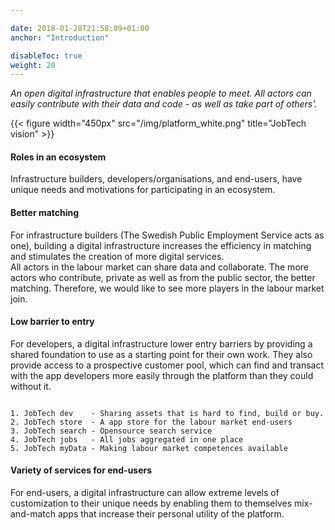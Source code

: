 ```yaml
---

date: 2018-01-28T21:58:09+01:00
anchor: "Introduction"

disableToc: true
weight: 20
---
```


*An open digital infrastructure that enables people to meet. All actors can easily contribute with their data and code - as well as take part of others'.*

{{< figure width="450px" src="/img/platform_white.png" title="JobTech vision" >}}

#### Roles in an ecosystem
Infrastructure builders, developers/organisations, and end-users, have unique needs and motivations for participating in an ecosystem.

#### Better matching

For infrastructure builders (The Swedish Public Employment Service acts as one), building a digital infrastructure increases the efficiency in matching and stimulates the creation of more digital services.  
All actors in the labour market can share data and collaborate. The more actors who contribute, private as well as from the public sector, the better matching. Therefore, we would like to see more players in the labour market join.

#### Low barrier to entry

For developers, a digital infrastructure lower entry barriers by providing a shared foundation to use as a starting point for their own work. They also provide access to a prospective customer pool, which can find and transact with the app developers more easily through the platform than they could without it.

```Components:

1. JobTech dev    - Sharing assets that is hard to find, build or buy.
2. JobTech store  - A app store for the labour market end-users
3. JobTech search - Opensource search service
4. JobTech jobs   - All jobs aggregated in one place
5. JobTech myData - Making labour market competences available
```


#### Variety of services for end-users

For end-users, a digital infrastructure can allow extreme levels of customization to their unique needs by enabling them to themselves mix-and-match apps that increase their personal utility of the platform.
